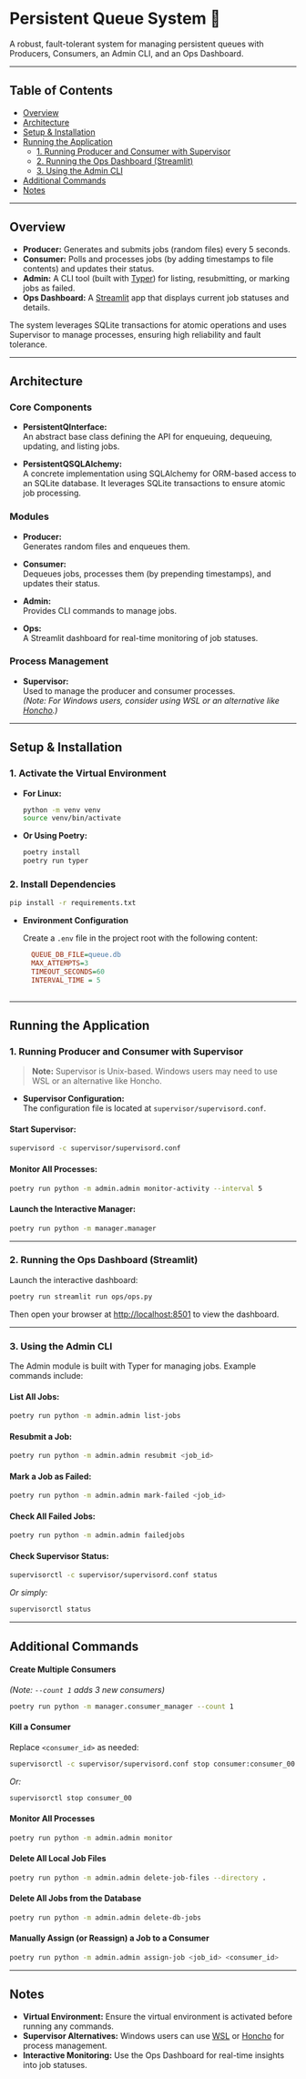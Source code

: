 # Persistent Queue System 🚀

A robust, fault-tolerant system for managing persistent queues with Producers, Consumers, an Admin CLI, and an Ops Dashboard.

---

## Table of Contents

- [Overview](#overview)
- [Architecture](#architecture)
- [Setup & Installation](#setup--installation)
- [Running the Application](#running-the-application)
  - [1. Running Producer and Consumer with Supervisor](#1-running-producer-and-consumer-with-supervisor)
  - [2. Running the Ops Dashboard (Streamlit)](#2-running-the-ops-dashboard-streamlit)
  - [3. Using the Admin CLI](#3-using-the-admin-cli)
- [Additional Commands](#additional-commands)
- [Notes](#notes)

---

## Overview

- **Producer:** Generates and submits jobs (random files) every 5 seconds.
- **Consumer:** Polls and processes jobs (by adding timestamps to file contents) and updates their status.
- **Admin:** A CLI tool (built with [Typer](https://typer.tiangolo.com/)) for listing, resubmitting, or marking jobs as failed.
- **Ops Dashboard:** A [Streamlit](https://streamlit.io/) app that displays current job statuses and details.

The system leverages SQLite transactions for atomic operations and uses Supervisor to manage processes, ensuring high reliability and fault tolerance.

---

## Architecture

### Core Components

- **PersistentQInterface:**  
  An abstract base class defining the API for enqueuing, dequeuing, updating, and listing jobs.

- **PersistentQSQLAlchemy:**  
  A concrete implementation using SQLAlchemy for ORM-based access to an SQLite database. It leverages SQLite transactions to ensure atomic job processing.

### Modules

- **Producer:**  
  Generates random files and enqueues them.

- **Consumer:**  
  Dequeues jobs, processes them (by prepending timestamps), and updates their status.

- **Admin:**  
  Provides CLI commands to manage jobs.

- **Ops:**  
  A Streamlit dashboard for real-time monitoring of job statuses.

### Process Management

- **Supervisor:**  
  Used to manage the producer and consumer processes.  
  *(Note: For Windows users, consider using WSL or an alternative like [Honcho](https://github.com/nickstenning/honcho).)*

---

## Setup & Installation

### 1. Activate the Virtual Environment

- **For Linux:**
  ```bash
  python -m venv venv
  source venv/bin/activate
  ```

- **Or Using Poetry:**
  ```bash
  poetry install
  poetry run typer
  ```

### 2. Install Dependencies

```bash
pip install -r requirements.txt
```

- **Environment Configuration**

  Create a `.env` file in the project root with the following content:

  ```ini
    QUEUE_DB_FILE=queue.db
    MAX_ATTEMPTS=3
    TIMEOUT_SECONDS=60
    INTERVAL_TIME = 5
    
  ```

---

## Running the Application

### 1. Running Producer and Consumer with Supervisor

> **Note:** Supervisor is Unix-based. Windows users may need to use WSL or an alternative like Honcho.

- **Supervisor Configuration:**  
  The configuration file is located at `supervisor/supervisord.conf`.

#### Start Supervisor:
```bash
supervisord -c supervisor/supervisord.conf
```

#### Monitor All Processes:
```bash
poetry run python -m admin.admin monitor-activity --interval 5

```

#### Launch the Interactive Manager:
```bash
poetry run python -m manager.manager
```

---

### 2. Running the Ops Dashboard (Streamlit)

Launch the interactive dashboard:
```bash
poetry run streamlit run ops/ops.py
```
Then open your browser at [http://localhost:8501](http://localhost:8501) to view the dashboard.

---

### 3. Using the Admin CLI

The Admin module is built with Typer for managing jobs. Example commands include:

#### List All Jobs:
```bash
poetry run python -m admin.admin list-jobs
```

#### Resubmit a Job:
```bash
poetry run python -m admin.admin resubmit <job_id>
```

#### Mark a Job as Failed:
```bash
poetry run python -m admin.admin mark-failed <job_id>
```

#### Check All Failed Jobs:
```bash
poetry run python -m admin.admin failedjobs
```

#### Check Supervisor Status:
```bash
supervisorctl -c supervisor/supervisord.conf status
```
*Or simply:*
```bash
supervisorctl status
```

---

## Additional Commands

#### Create Multiple Consumers  
*(Note: `--count 1` adds 3 new consumers)*
```bash
poetry run python -m manager.consumer_manager --count 1
```

#### Kill a Consumer  
Replace `<consumer_id>` as needed:
```bash
supervisorctl -c supervisor/supervisord.conf stop consumer:consumer_00
```
*Or:*
```bash
supervisorctl stop consumer_00
```

#### Monitor All Processes
```bash
poetry run python -m admin.admin monitor
```

#### Delete All Local Job Files
```bash
poetry run python -m admin.admin delete-job-files --directory .
```

#### Delete All Jobs from the Database
```bash
poetry run python -m admin.admin delete-db-jobs
```

#### Manually Assign (or Reassign) a Job to a Consumer
```bash
poetry run python -m admin.admin assign-job <job_id> <consumer_id>
```

---

## Notes

- **Virtual Environment:** Ensure the virtual environment is activated before running any commands.
- **Supervisor Alternatives:** Windows users can use [WSL](https://docs.microsoft.com/en-us/windows/wsl/) or [Honcho](https://github.com/nickstenning/honcho) for process management.
- **Interactive Monitoring:** Use the Ops Dashboard for real-time insights into job statuses.

